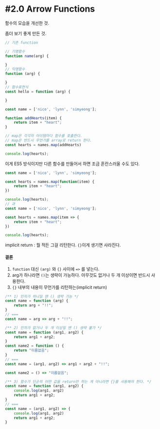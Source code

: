 # #2.0 Arrow Functions

함수의 모습을 개선한 것.

좀더 보기 좋게 만든 것.

```js
// 기존 function

// 기명함수
function name(arg) {

}
// 익명함수
function (arg) {

}
// 함수표현식
const hello = function (arg) {

}
```

```js
const name = ['nico', 'lynn', 'simyeong'];

function addHearts(item) {
    return item + "heart";
}

// map은 각각의 아이템마다 함수를 호출한다.
// map은 반드시 무언가를 array로 return 한다.
const hearts = names.map(addHearts)

console.log(hearts);
```

이게 ES5 방식이지만 다른 함수를 만들어서 하면 조금 혼란스러울 수도 있다.

```js
const name = ['nico', 'lynn', 'simyeong'];

const hearts = names.map(function(item) {
    return item + "heart";
})

console.log(hearts);
// 과
const name = ['nico', 'lynn', 'simyeong'];

const hearts = names.map(item => {
    return item + "heart";
})

console.log(hearts);
```

implicit return : 뭘 적든 그걸 리턴한다. `{}`이게 생기면 사라진다.

#### 결론

1. `function` 대신 `(arg)` 와 `{}` 사이에 `=>` 를 넣는다.
2. arg가 하나라면 `()`는 생략이 가능하다. 아무것도 없거나 두 개 이상이면 반드시 사용한다.
3. `{}` 내부의 내용이 무언가를 리턴하는(implicit return)

```js
/** 1) 인자가 하나일 땐 () 생략 가능 */
const name = function (arg) {
    return arg + "!!";
}
// ===
const name = arg => arg + "!!";
```
```js
/** 2) 인자가 없거나 두 개 이상일 땐 () 생략 불가 */
const name = function (arg1, arg2) {
    return arg1 + arg2;
}
const name2 = function () {
    return "이름없음";
}
// ===
const name = (arg1, arg2) => arg1 + arg2 + "!!";

const name2 = () => "이름없음";
```
```js
/** 3) 함수가 단순히 어떤 값을 return만 하는 게 아니라면 {}를 사용해야 한다. */
const name = function (arg1, arg2) {
    console.log(arg1, arg2)
    return arg1 + arg2;
}
// ===
const name = (arg1, arg2) => {
    console.log(arg1, arg2)
    return arg1 + arg2;
}
```
